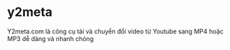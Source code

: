# y2meta
Y2meta.com là công cụ tải và chuyển đổi video từ Youtube sang MP4 hoặc MP3 dễ dàng và nhanh chóng
